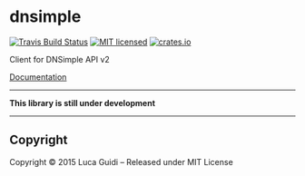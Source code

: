 # dnsimple

[![Travis Build Status](https://travis-ci.org/jodosha/dnsimple-rs.svg?branch=master)](https://travis-ci.org/jodosha/dnsimple-rs)
[![MIT licensed](https://img.shields.io/badge/license-MIT-blue.svg)](./LICENSE.md)
[![crates.io](http://meritbadge.herokuapp.com/dnsimple)](https://crates.io/crates/dnsimple)

Client for DNSimple API v2

[Documentation](http://jodosha.github.io/dnsimple-rs)

---

**This library is still under development**

---

## Copyright

Copyright © 2015 Luca Guidi – Released under MIT License
